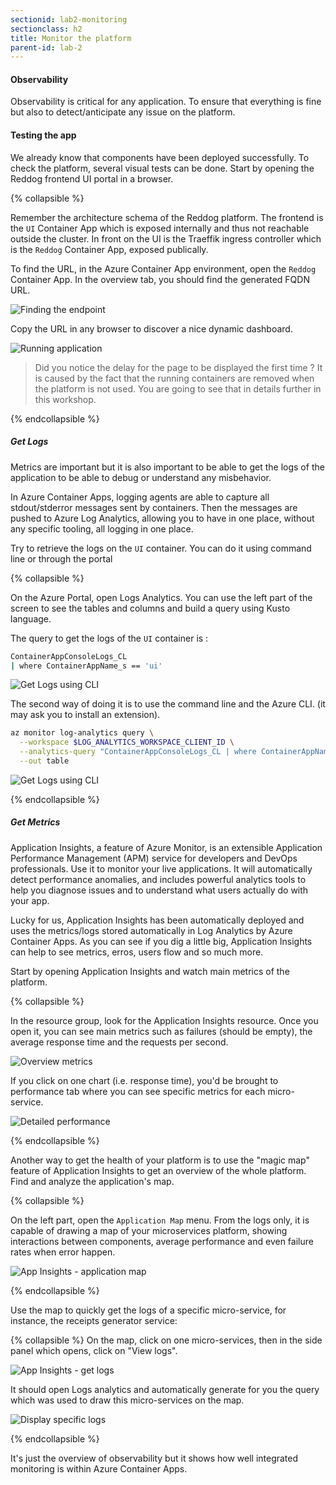 ```yaml
---
sectionid: lab2-monitoring
sectionclass: h2
title: Monitor the platform
parent-id: lab-2
---
```


#### Observability

Observability is critical for any application. To ensure that everything is fine but also to detect/anticipate any issue on the platform.

#### Testing the app

We already know that components have been deployed successfully. To check the platform, several visual tests can be done. Start by opening the Reddog frontend UI portal in a browser.

{% collapsible %}

Remember the architecture schema of the Reddog platform. The frontend is the `UI` Container App which is exposed internally and thus not reachable outside the cluster. In front on the UI is the Traeffik ingress controller which is the `Reddog` Container App, exposed publically.

To find the URL, in the Azure Container App environment, open the `Reddog` Container App. In the overview tab, you should find the generated FQDN URL.

![Finding the endpoint](/media/lab2/monitor/finding-endpoint.png)

Copy the URL in any browser to discover a nice dynamic dashboard.

![Running application](/media/lab2/monitor/running-app.png)

> Did you notice the delay for the page to be displayed the first time ? It is caused by the fact that the running containers are removed when the platform is not used. You are going to see that in details further in this workshop.

{% endcollapsible %}

##### Get Logs

Metrics are important but it is also important to be able to get the logs of the application to be able to debug or understand any misbehavior.

In Azure Container Apps, logging agents are able to capture all stdout/stderror messages sent by containers. Then the messages are pushed to Azure Log Analytics, allowing you to have in one place, without any specific tooling, all logging in one place.

Try to retrieve the logs on the `UI` container. You can do it using command line or through the portal

{% collapsible %}

On the Azure Portal, open Logs Analytics. You can use the left part of the screen to see the tables and columns and build a query using Kusto language.

The query to get the logs of the `UI` container is :

``` bash
ContainerAppConsoleLogs_CL 
| where ContainerAppName_s == 'ui'
```

![Get Logs using CLI](/media/lab2/monitor/logs-ui.png)

The second way of doing it is to use the command line and the Azure CLI. (it may ask you to install an extension).

``` bash
az monitor log-analytics query \
  --workspace $LOG_ANALYTICS_WORKSPACE_CLIENT_ID \
  --analytics-query "ContainerAppConsoleLogs_CL | where ContainerAppName_s == 'ui' | project ContainerAppName_s, Log_s, TimeGenerated | take 3" \
  --out table
```

![Get Logs using CLI](/media/lab2/monitor/logs-cli.png)

{% endcollapsible %}

##### Get Metrics

Application Insights, a feature of Azure Monitor, is an extensible Application Performance Management (APM) service for developers and DevOps professionals. Use it to monitor your live applications. It will automatically detect performance anomalies, and includes powerful analytics tools to help you diagnose issues and to understand what users actually do with your app.

Lucky for us, Application Insights has been automatically deployed and uses the metrics/logs stored automatically in Log Analytics by Azure Container Apps. As you can see if you dig a little big, Application Insights can help to see metrics, erros, users flow and so much more.

Start by opening Application Insights and watch main metrics of the platform.

{% collapsible %}

In the resource group, look for the Application Insights resource. Once you open it, you can see main metrics such as failures (should be empty), the average response time and the requests per second.

![Overview metrics](/media/lab2/monitor/overview-metrics.png)

If you click on one chart (i.e. response time), you'd be brought to performance tab where you can see specific metrics for each micro-service.

![Detailed performance](/media/lab2/monitor/performance.png)

{% endcollapsible %}

Another way to get the health of your platform is to use the "magic map" feature of Application Insights to get an overview of the whole platform. Find and analyze the application's map.

{% collapsible %}

On the left part, open the `Application Map` menu. From the logs only, it is capable of drawing a map of your microservices platform, showing interactions between components, average performance and even failure rates when error happen.

![App Insights - application map](/media/lab2/monitor/logs-app-insights-maps.png)

{% endcollapsible %}

Use the map to quickly get the logs of a specific micro-service, for instance, the receipts generator service:

{% collapsible %}
On the map, click on one micro-services, then in the side panel which opens, click on "View logs".

![App Insights - get logs](/media/lab2/monitor/logs-app-insights-logs-app.png)

It should open Logs analytics and automatically generate for you the query which was used to draw this micro-services on the map.

![Display specific logs](/media/lab2/monitor/service-logs.png)

{% endcollapsible %}

It's just the overview of observability but it shows how well integrated monitoring is within Azure Container Apps.

